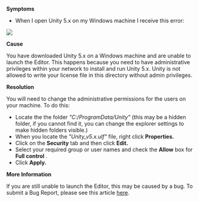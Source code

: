 

**Symptoms**


- When I open Unity 5.x on my Windows machine I receive this error:



![](/hc/en-us/article_attachments/201757883/unity_error.jpg)



**Cause**



You have downloaded Unity 5.x on a Windows machine and are unable to launch the Editor. This happens because you need to have administrative privileges within your network to install and run Unity 5.x. Unity is not allowed to write your license file in this directory without admin privileges.



**Resolution**



You will need to change the administrative permissions for the users on your machine. To do this:


- Locate the the folder  *"C:/ProgramData/Unity"*  (this may be a hidden folder, if you cannot find it, you can change the explorer settings to make hidden folders visible.)
- When you locate the  *"Unity\_v5.x.ulf"*  file, right click  **Properties.**
- Click on the  **Security**  tab and then click  **Edit.**
- Select your required group or user names and check the  **Allow**  box for  **Full control** .
- Click  **Apply.**



**More Information**



If you are still unable to launch the Editor, this may be caused by a bug. To submit a Bug Report, please see this article [here](/hc/en-us/articles/206336985-How-do-I-submit-a-bug-report-).





